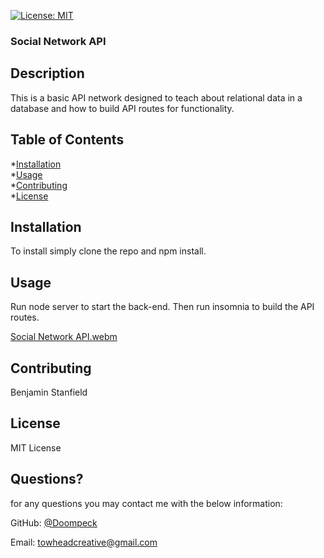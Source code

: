 [![License: MIT](https://img.shields.io/badge/License-MIT-yellow.svg)](https://opensource.org/licenses/MIT)

### Social Network API

## Description

This is a basic API network designed to teach about relational data in a database and how to build API routes for functionality. 

## Table of Contents
  *[Installation](#installation)<br/>
  *[Usage](#usage)<br/>
  *[Contributing](#contributing)<br/>
*[License](#license)<br/>

  ## Installation

To install simply clone the repo and npm install.
  ## Usage

Run node server to start the back-end.  Then run insomnia to build the API routes.

[Social Network API.webm](https://user-images.githubusercontent.com/104403183/203234294-5fa2fc5a-2042-40f2-9a47-3de25e34533b.webm)

 ## Contributing

Benjamin Stanfield

## License

MIT License

## Questions?

for any questions you may contact me with the below information:

GitHub: [@Doompeck](https://github.com/Doompeck)


  Email: towheadcreative@gmail.com
